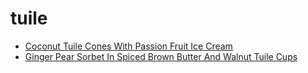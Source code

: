 # tuile

 * [Coconut Tuile Cones With Passion Fruit Ice Cream](index/c/coconut-tuile-cones-with-passion-fruit-ice-cream-106601.json)
 * [Ginger Pear Sorbet In Spiced Brown Butter And Walnut Tuile Cups](index/g/ginger-pear-sorbet-in-spiced-brown-butter-and-walnut-tuile-cups-356339.json)
